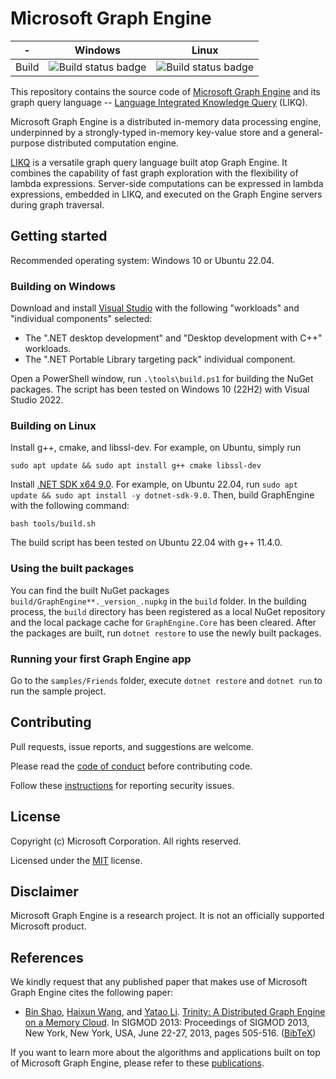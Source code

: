 # Microsoft Graph Engine

| - | Windows | Linux |
|:------:|:------:|:------:|
|Build|![Build status badge](https://msai.visualstudio.com/GraphEngine/_apis/build/status/GraphEngine-Windows)|![Build status badge](https://msai.visualstudio.com/GraphEngine/_apis/build/status/GraphEngine-Linux)|

This repository contains the source code of [Microsoft Graph
Engine][graph-engine] and its graph query language -- [Language Integrated
Knowledge Query][likq] (LIKQ).

Microsoft Graph Engine is a distributed in-memory data processing engine,
underpinned by a strongly-typed in-memory key-value store and a general-purpose
distributed computation engine.

[LIKQ][likq-gh] is a versatile graph query language built atop Graph Engine. It
combines the capability of fast graph exploration with the flexibility of lambda
expressions. Server-side computations can be expressed in lambda expressions,
embedded in LIKQ, and executed on the Graph Engine servers during graph
traversal.

## Getting started

Recommended operating system: Windows 10 or Ubuntu 22.04.

### Building on Windows

Download and install [Visual Studio][vs] with the following "workloads" and
"individual components" selected:

- The ".NET desktop development" and "Desktop development with C++" workloads.
- The ".NET Portable Library targeting pack" individual component.

Open a PowerShell window, run `.\tools\build.ps1` for building the NuGet packages.
The script has been tested on Windows 10 (22H2) with Visual Studio 2022.

### Building on Linux

Install g++, cmake, and libssl-dev. For example, on Ubuntu, simply run

```shell
sudo apt update && sudo apt install g++ cmake libssl-dev
```

Install [.NET SDK x64 9.0][dotnet-on-linux]. For example, on Ubuntu 22.04, run
`sudo apt update && sudo apt install -y dotnet-sdk-9.0`.
Then, build GraphEngine with the following command:

```shell
bash tools/build.sh
```

The build script has been tested on Ubuntu 22.04 with g++ 11.4.0.

### Using the built packages

You can find the built NuGet packages `build/GraphEngine**._version_.nupkg` in
the `build` folder. In the building process, the `build` directory has been
registered as a local NuGet repository and the local package cache for
`GraphEngine.Core` has been cleared. After the packages are built, run `dotnet
restore` to use the newly built packages.

### Running your first Graph Engine app

Go to the `samples/Friends` folder, execute `dotnet restore` and `dotnet run` to
run the sample project.

## Contributing

Pull requests, issue reports, and suggestions are welcome.

Please read the [code of conduct](CODE_OF_CONDUCT.md) before contributing code.

Follow these [instructions](SECURITY.md) for reporting security issues.

## License

Copyright (c) Microsoft Corporation. All rights reserved.

Licensed under the [MIT](LICENSE.md) license.

## Disclaimer

Microsoft Graph Engine is a research project. It is not an officially supported Microsoft product.

## References

We kindly request that any published paper that makes use of Microsoft Graph
Engine cites the following paper:

- [Bin Shao](https://www.binshao.info/), [Haixun Wang](https://haixun.github.io/), and [Yatao Li](https://www.microsoft.com/en-us/research/people/yatli/). [Trinity: A Distributed Graph Engine on a Memory Cloud](https://www.graphengine.io/downloads/papers/Trinity.pdf). In SIGMOD 2013: Proceedings of SIGMOD 2013, New York, New York, USA, June 22-27, 2013, pages 505-516. ([BibTeX](https://www.graphengine.io/downloads/papers/Trinity.bib))

If you want to learn more about the algorithms and applications built on top of Microsoft Graph Engine, please refer to these [publications](https://www.graphengine.io/docs/publications/index.html).

<!--
Links
-->

[graph-engine]: https://www.graphengine.io/

[likq]: https://www.graphengine.io/video/likq.video.html

[likq-gh]: https://github.com/Microsoft/GraphEngine/tree/master/src/Modules/LIKQ

[academic-graph-search]: https://azure.microsoft.com/en-us/services/cognitive-services/academic-knowledge/

[vs-extension]: https://visualstudiogallery.msdn.microsoft.com/12835dd2-2d0e-4b8e-9e7e-9f505bb909b8

[graph-engine-core]: https://www.nuget.org/packages/GraphEngine.Core/

[likq-nuget]: https://www.nuget.org/packages/GraphEngine.LIKQ/

[vs]: https://www.visualstudio.com/

[dotnet-download]: https://dotnet.microsoft.com/

[dotnet-on-linux]: https://dotnet.microsoft.com/en-us/download/dotnet

[license]: LICENSE.md
